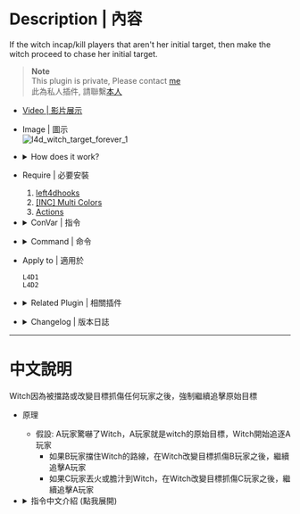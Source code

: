 # Description | 內容
If the witch incap/kill players that aren't her initial target, then make the witch proceed to chase her initial target.

> __Note__ <br/>
This plugin is private, Please contact [me](https://github.com/fbef0102/Game-Private_Plugin#私人插件列表-private-plugins-list)<br/>
此為私人插件, 請聯繫[本人](https://github.com/fbef0102/Game-Private_Plugin#私人插件列表-private-plugins-list)

* [Video | 影片展示](https://youtube.com/shorts/MRTO6KnmbN4)

* Image | 圖示
	<br/>![l4d_witch_target_forever_1](image/l4d_witch_target_forever_1.gif)

* <details><summary>How does it work?</summary>

	* If Player A startles witch, player A is her initial target
		* If player B blocks her way, witch will incap/kill player B and then proceed to chase player A.
		* If player C ignites or biles her, witch will incap/kill player C and then proceed to chase player A.
</details>

* Require | 必要安裝
	1. [left4dhooks](https://forums.alliedmods.net/showthread.php?t=321696)
	2. [[INC] Multi Colors](https://github.com/fbef0102/L4D1_2-Plugins/releases/tag/Multi-Colors)
	3. [Actions](https://forums.alliedmods.net/showthread.php?t=336374)

* <details><summary>ConVar | 指令</summary>

	* cfg/sourcemod/l4d_witch_target_forever.cfg
		```php
		// 0=Plugin off, 1=Plugin on.
		l4d_witch_target_forever_enable "1"
		
		// How message displays. (0: Disable, 1:In chat, 2: In Hint Box, 3: In center text)
		l4d_witch_target_forever_announce_type "1"
		```
</details>

* <details><summary>Command | 命令</summary>

	None
</details>

* Apply to | 適用於
	```
	L4D1
	L4D2
	```

* <details><summary>Related Plugin | 相關插件</summary>

	1. [witch_target_override](https://github.com/fbef0102/L4D1_2-Plugins/tree/master/witch_target_override): Change target when the witch incapacitates or kills victim + witchs auto follow survivors
    	> Witch會自動跟蹤你，一旦驚嚇到她，不殺死任何人絕不罷休
</details>

* <details><summary>Changelog | 版本日誌</summary>

	* v1.1 (2024-1-9)
		* Make the witch proceed to chase her initial target, if witch lose target somehow.

	* v1.0 (2024-1-8)
		* Initial Release
</details>

- - - -
# 中文說明
Witch因為被擋路或改變目標抓傷任何玩家之後，強制繼續追擊原始目標

* 原理
	* 假設: A玩家驚嚇了Witch，A玩家就是witch的原始目標，Witch開始追逐A玩家
		* 如果B玩家擋住Witch的路線，在Witch改變目標抓傷B玩家之後，繼續追擊A玩家
		* 如果C玩家丟火或膽汁到Witch，在Witch改變目標抓傷C玩家之後，繼續追擊A玩家

* <details><summary>指令中文介紹 (點我展開)</summary>

	* cfg/sourcemod/l4d_witch_target_forever.cfg
		```php
		// 0=關閉插件, 1=啟動插件
		l4d_witch_target_forever_enable "1"

		// 提示該如何顯示. (0: 不提示, 1: 聊天框, 2: 黑底白字框, 3: 螢幕正中間)
		l4d_witch_target_forever_announce_type "1"
		```
</details>

